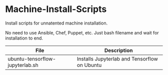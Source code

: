 # Machine-Install-Scripts

Install scripts for unnatented machine installation.

No need to use Ansible, Chef, Puppet, etc.
Just bash filename and wait for installation to end.

| File | Description |
|------|-------------|
| ubuntu-tensorflow-jupyterlab.sh | Installs Jupyterlab and Tensorflow on Ubuntu |
